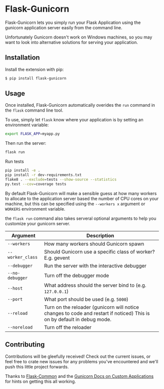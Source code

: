 # Flask-Gunicorn

Flask-Gunicorn lets you simply run your Flask Application using the 
gunicorn application server easily from the command line.

Unfortunately Gunicorn doesn't work on Windows machines, so you may
want to look into alternative solutions for serving your application. 

## Installation

Install the extension with pip:

```sh
$ pip install flask-gunicorn
```

## Usage

Once installed, Flask-Gunicorn automatically overides the `run` 
command in the `flask` command line tool.

To use, simply let `flask` know where your application is by setting 
an environment variable:

```sh
export FLASK_APP=myapp.py
```

Then run the server:

```sh
flask run
```

Run tests
```sh
pip install -e .
pip install -r dev-requirements.txt
flake8 . --exclude=tests --show-source --statistics 
py.test --cov=coverage tests 
```

By default Flask-Gunicorn will make a sensible guess at how many 
workers to allocate to the application server based the number of
CPU cores on your machine, but this can be specified using the 
`--workers x` argument or `WORKERS` environment variable.


the `flask run` command also takes serveral optional arguments to 
help you customize your gunicorn server.

| Argument          | Description|
| -------------     | ------------- |
| `--workers`       | How many workers should Gunicorn spawn  |
| `--worker_class`  | Should Gunicorn use a specific class of worker? E.g. gevent |
| `--debugger`      | Run the server with the interactive debugger |
| `--no-debugger`   | Turn off the debugger mode |
| `--host`          | What address should the server bind to (e.g. `127.0.0.1`)
| `--port`          | What port should be used (e.g. `5000`) |
| `--reload`        | Turn on the reloader (gunicorn will notice changes to code and restart if noticed) This is on by default in debug mode.|
| `--noreload`      | Turn off the reloader |


## Contributing

Contributions will be gleefully received! Check out the current issues, or feel
free to crate new issues for any problems you've encountered and we'll push this
little project forwards.

Thanks to [Flask-Common](https://github.com/kennethreitz/flask-common) and the 
[Gunicorn Docs on Custom Applications](http://docs.gunicorn.org/en/stable/custom.html)
for hints on getting this all working.


